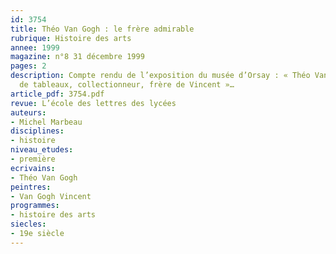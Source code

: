 ```yaml
---
id: 3754
title: Théo Van Gogh : le frère admirable
rubrique: Histoire des arts
annee: 1999
magazine: n°8 31 décembre 1999
pages: 2
description: Compte rendu de l’exposition du musée d’Orsay : « Théo Van Gogh : marchand
  de tableaux, collectionneur, frère de Vincent »…
article_pdf: 3754.pdf
revue: L’école des lettres des lycées
auteurs:
- Michel Marbeau
disciplines:
- histoire
niveau_etudes:
- première
ecrivains:
- Théo Van Gogh
peintres:
- Van Gogh Vincent
programmes:
- histoire des arts
siecles:
- 19e siècle
---
```

